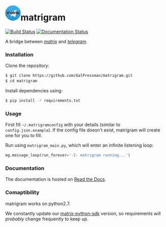 # ![matrigram][logo]matrigram
[![Build Status](https://travis-ci.org/GalPressman/matrigram.svg?branch=master)](https://travis-ci.org/GalPressman/matrigram) [![Documentation Status](https://readthedocs.org/projects/matrigram/badge/?version=latest)](http://matrigram.readthedocs.io/en/latest/?badge=latest)

A bridge between *[matrix](https://www.matrix.org)* and *[telegram](https://www.telegram.org)*.

### Installation
Clone the repository:
```bash
$ git clone https://github.com/GalPressman/matrigram.git
$ cd matrigram
```
Install dependencies using:
```bash
$ pip install -r requirements.txt
```

### Usage
First fill `~/.matrigramconfig` with your details (similar to `config.json.example`).
If the config file doesn't exist, matrigram will create one for you to fill.

Run using `matrigram_main.py`, which will enter an infinite listening loop:
```python
mg.message_loop(run_forever='-I- matrigram running...')
```

### Documentation
The documentation is hosted on [Read the Docs](http://matrigram.readthedocs.org).

### Comaptibility
matrigram works on python2.7.

We constantly update our [matrix-python-sdk](https://github.com/matrix-org/matrix-python-sdk) version, so
requirements will _probably_ change frequently to keep up.

[logo]: docs/logo.jpg "matrigram"
